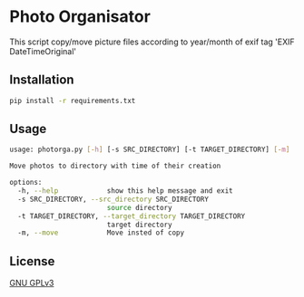 # Photo Organisator

This script copy/move picture files according to year/month of exif tag 'EXIF DateTimeOriginal' 

## Installation
```bash
pip install -r requirements.txt
```

## Usage
```bash
usage: photorga.py [-h] [-s SRC_DIRECTORY] [-t TARGET_DIRECTORY] [-m]

Move photos to directory with time of their creation

options:
  -h, --help            show this help message and exit
  -s SRC_DIRECTORY, --src_directory SRC_DIRECTORY
                        source directory
  -t TARGET_DIRECTORY, --target_directory TARGET_DIRECTORY
                        target directory
  -m, --move            Move insted of copy
```

## License

[GNU GPLv3](https://choosealicense.com/licenses/gpl-3.0)